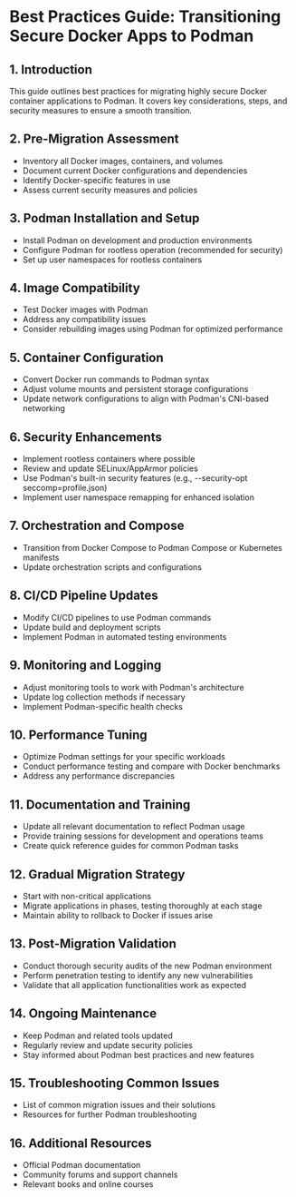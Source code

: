 # Best Practices Guide: Transitioning Secure Docker Apps to Podman

## 1. Introduction
This guide outlines best practices for migrating highly secure Docker container applications to Podman. It covers key considerations, steps, and security measures to ensure a smooth transition.

## 2. Pre-Migration Assessment
- Inventory all Docker images, containers, and volumes
- Document current Docker configurations and dependencies
- Identify Docker-specific features in use
- Assess current security measures and policies

## 3. Podman Installation and Setup
- Install Podman on development and production environments
- Configure Podman for rootless operation (recommended for security)
- Set up user namespaces for rootless containers

## 4. Image Compatibility
- Test Docker images with Podman
- Address any compatibility issues
- Consider rebuilding images using Podman for optimized performance

## 5. Container Configuration
- Convert Docker run commands to Podman syntax
- Adjust volume mounts and persistent storage configurations
- Update network configurations to align with Podman's CNI-based networking

## 6. Security Enhancements
- Implement rootless containers where possible
- Review and update SELinux/AppArmor policies
- Use Podman's built-in security features (e.g., --security-opt seccomp=profile.json)
- Implement user namespace remapping for enhanced isolation

## 7. Orchestration and Compose
- Transition from Docker Compose to Podman Compose or Kubernetes manifests
- Update orchestration scripts and configurations

## 8. CI/CD Pipeline Updates
- Modify CI/CD pipelines to use Podman commands
- Update build and deployment scripts
- Implement Podman in automated testing environments

## 9. Monitoring and Logging
- Adjust monitoring tools to work with Podman's architecture
- Update log collection methods if necessary
- Implement Podman-specific health checks

## 10. Performance Tuning
- Optimize Podman settings for your specific workloads
- Conduct performance testing and compare with Docker benchmarks
- Address any performance discrepancies

## 11. Documentation and Training
- Update all relevant documentation to reflect Podman usage
- Provide training sessions for development and operations teams
- Create quick reference guides for common Podman tasks

## 12. Gradual Migration Strategy
- Start with non-critical applications
- Migrate applications in phases, testing thoroughly at each stage
- Maintain ability to rollback to Docker if issues arise

## 13. Post-Migration Validation
- Conduct thorough security audits of the new Podman environment
- Perform penetration testing to identify any new vulnerabilities
- Validate that all application functionalities work as expected

## 14. Ongoing Maintenance
- Keep Podman and related tools updated
- Regularly review and update security policies
- Stay informed about Podman best practices and new features

## 15. Troubleshooting Common Issues
- List of common migration issues and their solutions
- Resources for further Podman troubleshooting

## 16. Additional Resources
- Official Podman documentation
- Community forums and support channels
- Relevant books and online courses
